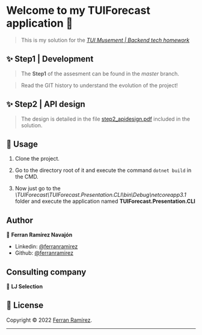 <h1 align="left">Welcome to my TUIForecast application 👋</h1>

> This is my solution for the [*TUI Musement | Backend tech homework*](https://gist.github.com/hpatoio/3aeea8159fb9046a2feba75d39a8d21e)

## ✨ Step1 | Development
> The **Step1** of the assesment can be found in the *master* branch.

> Read the GIT history to understand the evolution of the project!


## ✨ Step2 | API design

> The design is detailed in the file [step2_apidesign.pdf](docs/step2_apidesign.pdf) included in the solution.


## 🚀 Usage

1. Clone the project.

2. Go to the directory root of it and execute the command `dotnet build` in the CMD.

3. Now just go to the *\TUIForecast\TUIForecast.Presentation.CLI\bin\Debug\netcoreapp3.1* folder and execute the application named **TUIForecast.Presentation.CLI**


## Author

👤 **Ferran Ramírez Navajón**

- Linkedin: [@ferranramirez](https://www.linkedin.com/in/ferranramirez)
- Github: [@ferranramirez](https://github.com/ferranramirez)


##  Consulting company

 🏢 **LJ Selection**



## 📝 License

Copyright © 2022 [Ferran Ramírez](https://github.com/ferranramirez).<br />

---

